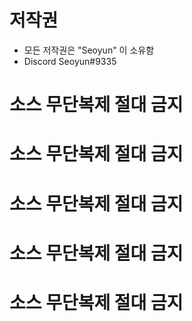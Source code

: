 # 저작권
* 모든 저작권은 "Seoyun" 이 소유함
* Discord Seoyun#9335


# 소스 무단복제 절대 금지 
# 소스 무단복제 절대 금지 
# 소스 무단복제 절대 금지 
# 소스 무단복제 절대 금지 
# 소스 무단복제 절대 금지
